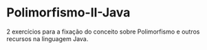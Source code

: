 # Polimorfismo-II-Java
2 exercícios para a fixação do conceito sobre Polimorfismo e outros recursos na linguagem Java.
